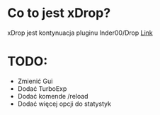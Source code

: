 # Co to jest xDrop?
xDrop jest kontynuacja pluginu Inder00/Drop [Link](https://github.com/Inder00/Drop)

# TODO:

* Zmienić Gui
* Dodać TurboExp
* Dodać komende /reload
* Dodać więcej opcji do statystyk


  
